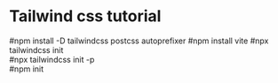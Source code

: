 <h1>Tailwind css tutorial</h1>


#npm install -D tailwindcss postcss autoprefixer
#npm install vite
#npx tailwindcss init   
#npx tailwindcss init -p   
#npm init


